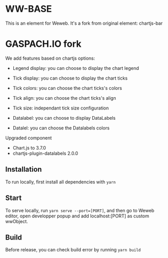 # WW-BASE

This is an element for Weweb. It's a fork from original element: chartjs-bar

# GASPACH.IO fork

We add features based on chartjs options:

- Legend display: you can choose to display the chart legend

- Tick display: you can choose to display the chart ticks

- Tick colors: you can choose the chart ticks's colors

- Tick align: you can choose the chart ticks's align

- Tick size: independant tick size configuration 

- Datalabel: you can choose to display DataLabels

- Datalel: you can choose the Datalabels colors

Upgraded component

- Chart.js to 3.7.0
- chartjs-plugin-datalabels 2.0.0 



## Installation

To run locally, first install all dependencies with `yarn`

## Start

To serve locally, run `yarn serve --port=[PORT]`, and then go to Weweb editor, open developper popup and add localhost:[PORT] as custom wwObject.

## Build

Before release, you can check build error by running `yarn build`

